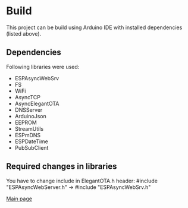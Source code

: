 # Build
This project can be build using Arduino IDE with installed dependencies (listed above).

## Dependencies
Following libraries were used:
 - ESPAsyncWebSrv
 - FS
 - WiFi
 - AsyncTCP
 - AsyncElegantOTA
 - DNSServer
 - ArduinoJson
 - EEPROM
 - StreamUtils
 - ESPmDNS
 - ESPDateTime
 - PubSubClient
 
## Required changes in libraries
You have to change include in ElegantOTA.h header:
    #include "ESPAsyncWebServer.h" -> #include "ESPAsyncWebSrv.h"

[Main page](../README.md)